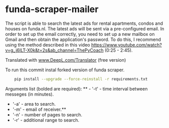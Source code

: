 # funda-scraper-mailer
The script is able to search the latest ads for rental apartments, condos and houses on funda.nl. The latest ads will be sent via a pre-configured email. In order to set up the email correctly, you need to set up a new mailbox on Gmail and then obtain the application's password. To do this, I recommend using the method described in this video https://www.youtube.com/watch?v=g_j6ILT-X0k&t=2s&ab_channel=ThePyCoach (0:25 - 2:45).

Translated with www.DeepL.com/Translator (free version)

To run this commit instal forked version of funda scraper.
```bash
    pip install --upgrade --force-reinstall -r requirements.txt
```

Arguments list (bolded are required):
**  - '-t' - time interval between messeges (in minutes).
  - '-a' - area to search.
  - '-m' - email of receiver.**
  - '-n' - number of pages to search.
  - '-r' - additional range to search.
